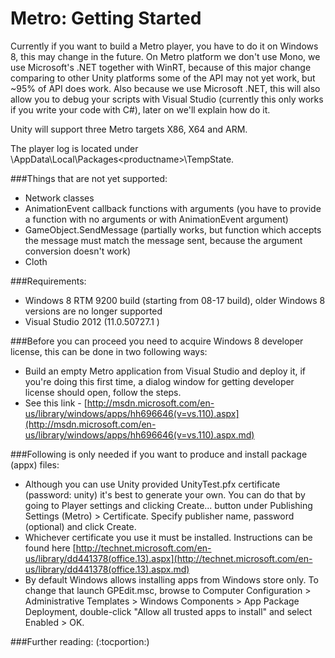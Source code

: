 Metro: Getting Started
======================



Currently if you want to build a Metro player, you have to do it on Windows 8, this may change in the future. On Metro platform we don't use Mono, we use Microsoft's .NET together with WinRT, because of this major change comparing to other Unity platforms some of the API may not yet work, but ~95% of API does work. Also because we use Microsoft .NET, this will also allow you to debug your scripts with Visual Studio (currently this only works if you write your code with C#), later on we'll explain how do it.

Unity will support three Metro targets X86, X64 and ARM.

The player log is located under <user>\AppData\Local\Packages\<productname>\TempState.

###Things that are not yet supported:
* Network classes
* AnimationEvent callback functions with arguments (you have to provide a function with no arguments or with AnimationEvent argument)
* GameObject.SendMessage (partially works, but function which accepts the message must match the message sent, because the argument conversion doesn't work)
* Cloth

###Requirements:
* Windows 8 RTM 9200 build (starting from 08-17 build), older Windows 8 versions are no longer supported
* Visual Studio 2012 (11.0.50727.1 )

###Before you can proceed you need to acquire Windows 8 developer license, this can be done in two following ways:
* Build an empty Metro application from Visual Studio and deploy it, if you're doing this first time, a dialog window for getting developer license should open, follow the steps.
* See this link -  [http://msdn.microsoft.com/en-us/library/windows/apps/hh696646(v=vs.110).aspx](http://msdn.microsoft.com/en-us/library/windows/apps/hh696646(v=vs.110).aspx.md)

###Following is only needed if you want to produce and install package (appx) files:
* Although you can use Unity provided UnityTest.pfx certificate (password: unity) it's best to generate your own. You can do that by going to Player settings and clicking Create... button under Publishing Settings (Metro) > Certificate. Specify publisher name, password (optional) and click Create.
* Whichever certificate you use it must be installed. Instructions can be found here [http://technet.microsoft.com/en-us/library/dd441378(office.13).aspx](http://technet.microsoft.com/en-us/library/dd441378(office.13).aspx.md)
* By default Windows allows installing apps from Windows store only. To change that launch GPEdit.msc, browse to Computer Configuration > Administrative Templates > Windows Components > App Package Deployment, double-click "Allow all trusted apps to install" and select Enabled > OK.

###Further reading:
(:tocportion:)
